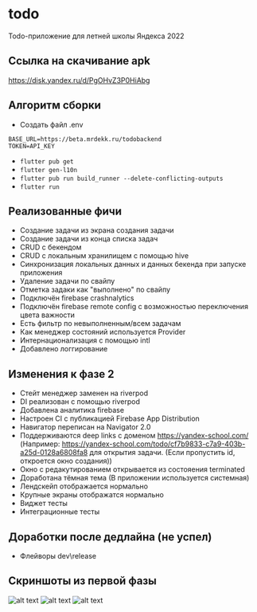 # todo

Todo-приложение для летней школы Яндекса 2022

## Ссылка на скачивание apk
https://disk.yandex.ru/d/PgOHvZ3P0HiAbg

## Алгоритм сборки 
 + Создать файл .env
```
BASE_URL=https://beta.mrdekk.ru/todobackend
TOKEN=API_KEY
```
 + `flutter pub get`
 + `flutter gen-l10n`
 + `flutter pub run build_runner --delete-conflicting-outputs`
 + `flutter run`

## Реализованные фичи
 + Создание задачи из экрана создания задачи
 + Создание задачи из конца списка задач
 + CRUD с бекендом
 + CRUD с локальным хранилищем с помощью hive
 + Синхронизация локальных данных и данных бекенда при запуске приложения
 + Удаление задачи по свайпу 
 + Отметка задаки как "выполнено" по свайпу
 + Подключён firebase crashnalytics
 + Подключён firebase remote config с возможностью переключения цвета важности
 + Есть фильтр по невыполненным/всем задачам
 + Как менеджер состояний используется Provider
 + Интернационализация с помощью intl
 + Добавлено логгирование
 
## Изменения к фазе 2
 + Стейт менеджер заменен на riverpod
 + DI реализован с помощью riverpod
 + Добавлена аналитика firebase
 + Настроен CI с публикацией Firebase App Distribution
 + Навигатор переписан на Navigator 2.0
 + Поддерживаются deep links с доменом https://yandex-school.com/ (Например:  https://yandex-school.com/todo/cf7b9833-c7a9-403b-a25d-0128a6808fa8 для открытия задачи. (Если пропустить id, откроется окно создания))
 + Окно с редакутированием открывается из состояения terminated
 + Доработана тёмная тема (В приложении используется системная)
 + Лендскейп отображается нормально
 + Крупные экраны отображатся нормально
 + Виджет тесты
 + Интеграционные тесты

 ## Доработки после дедлайна (не успел)
 + Флейворы dev\release

 

 ## Скриншоты из первой фазы

 ![alt text](https://user-images.githubusercontent.com/49846058/183310389-c90e3b35-33bf-42b5-b6c1-3cd0249e7ad1.jpeg)
 ![alt text](https://user-images.githubusercontent.com/49846058/183310391-e2dacb98-7b75-48bb-b984-38b0d8922260.jpeg)
 ![alt text](https://user-images.githubusercontent.com/49846058/183310392-da27873e-20e7-45e3-b12e-f4f3b5016adc.jpeg)


